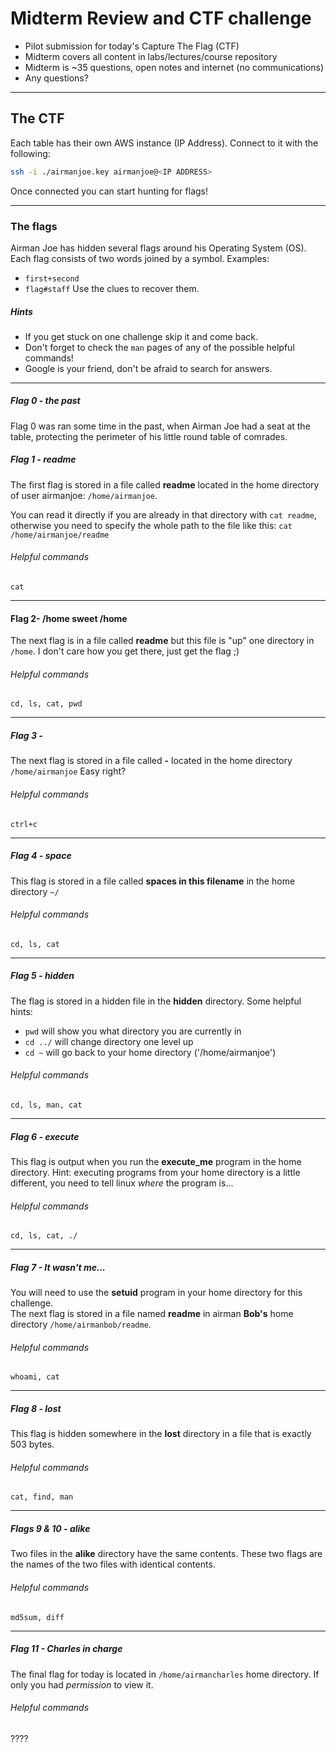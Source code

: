 # Midterm Review and CTF challenge

* Pilot submission for today's Capture The Flag (CTF)
* Midterm covers all content in labs/lectures/course repository
* Midterm is ~35 questions, open notes and internet (no communications)
* Any questions?

---

## The CTF

Each table has their own AWS instance (IP Address).  Connect to it with the following:

```bash
ssh -i ./airmanjoe.key airmanjoe@<IP ADDRESS>
```

Once connected you can start hunting for flags!

---

### The flags

Airman Joe has hidden several flags around his Operating System (OS).  Each flag consists of two 
words joined by a symbol.  Examples: 
* `first+second` 
* `flag#staff`
Use the clues to recover them.

##### Hints

* If you get stuck on one challenge skip it and come back.
* Don't forget to check the `man` pages of any of the possible helpful commands!
* Google is your friend, don't be afraid to search for answers.

---

##### Flag 0 - the past

Flag 0 was ran some time in the past, when Airman Joe had a seat at the table, 
protecting the perimeter of his little round table of comrades. 

##### Flag 1 - readme

The first flag is stored in a file called **readme** located in the home 
directory of user airmanjoe: `/home/airmanjoe`.  

You can read it directly if you are already in that directory with `cat readme`,
otherwise you need to specify the whole path to the file like this: 
`cat /home/airmanjoe/readme`

###### Helpful commands

`cat`

---

#### Flag 2- /home sweet /home

The next flag is in a file called **readme** but this file is "up" one directory in `/home`.
I don't care how you get there, just get the flag ;)

###### Helpful commands

`cd, ls, cat, pwd`

---

##### Flag 3 - 

The next flag is stored in a file called **-** located in the home 
directory `/home/airmanjoe`  Easy right? 

###### Helpful commands

`ctrl+c` 

---

##### Flag 4 - space

This flag is stored in a file called **spaces in this filename** in the home 
directory `~/`

###### Helpful commands

`cd, ls, cat`

---

##### Flag 5 - hidden

The flag is stored in a hidden file in the **hidden** directory.
Some helpful hints:

* `pwd` will show you what directory you are currently in
* `cd ../` will change directory one level up
* `cd ~` will go back to your home directory ('/home/airmanjoe')

###### Helpful commands

`cd, ls, man, cat`

---

##### Flag 6 - execute

This flag is output when you run the **execute_me** program in the home directory.
Hint: executing programs from your home directory is a little different, you
need to tell linux *where* the program is...

###### Helpful commands

`cd, ls, cat, ./`

---

##### Flag 7 - It wasn't me...

You will need to use the **setuid** program in your home directory for this challenge.  
The next flag is stored in a file named **readme** in airman **Bob's** home directory 
`/home/airmanbob/readme`.

###### Helpful commands

`whoami, cat`

---

##### Flag 8 - lost

This flag is hidden somewhere in the **lost** directory in a file that is 
exactly 503 bytes.

###### Helpful commands

`cat, find, man`

---

##### Flags 9 & 10 - alike

Two files in the **alike** directory have the same contents.  These two flags
are the names of the two files with identical contents.

###### Helpful commands

`md5sum, diff`

---

##### Flag 11 - Charles in charge

The final flag for today is located in `/home/airmancharles` home directory.  If only you had *permission* to view it.

###### Helpful commands

????

